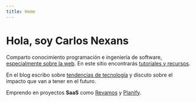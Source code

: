 ```yaml
---
title: Home
---
```


# Hola, soy Carlos Nexans

<div class="home-content">

Comparto conocimiento programación e ingeniería de software, [especialmente sobre la web](/es/articulos/2024-24-08-que-hace-la-web-especial). En este sitio encontrarás [tutoriales y recursos](/es//tutoriales).

En el blog escribo sobre [tendencias de tecnología](/es/articulos/2024-07-04-nueva-era-tecnologica-sin-codigo) y discuto sobre el impacto que van a tener en el futuro.

Emprendo en proyectos **SaaS** como [Revamos](https://revamos.com.ar) y [Planify](https://planify.la).

</div>